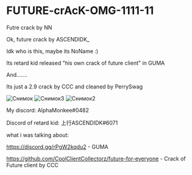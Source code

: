# FUTURE-crAcK-OMG-1111-11
Futre crack by NN

Ok, future crack by ASCENDIDK_

Idk who is this, maybe its NoName :)

Its retard kid released "his own crack of future client" in GUMA

And.......

Its just a 2.9 crack by CCC and cleaned by PerrySwag


![Снимок](https://user-images.githubusercontent.com/88434607/176426774-af8cd33d-74fe-4907-af07-30e15f66b640.PNG)
![Снимок3](https://user-images.githubusercontent.com/88434607/176429154-399fce0c-1cba-4b24-b156-b57c87244f63.PNG)
![Снимок2](https://user-images.githubusercontent.com/88434607/176429357-ed3cb07c-7e6d-4d95-9eee-012cf96b1d82.PNG)








My discord: AlphaMonkee#0482

Discord of retard kid: 上行ASCENDIDK#6071

what i was talking about:

https://discord.gg/rPgW2kqdu2 - GUMA

https://github.com/CoolClientCollectorz/future-for-everyone - Crack of Future client by CCC
